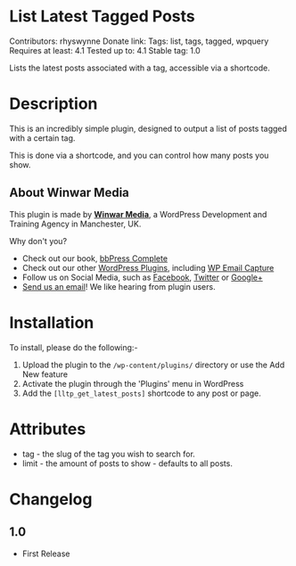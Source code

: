 List Latest Tagged Posts
========================
Contributors: rhyswynne
Donate link: 
Tags: list, tags, tagged, wpquery
Requires at least: 4.1
Tested up to: 4.1
Stable tag: 1.0

Lists the latest posts associated with a tag, accessible via a shortcode.

Description
===========
This is an incredibly simple plugin, designed to output a list of posts tagged with a certain tag.

This is done via a shortcode, and you can control how many posts you show.

About Winwar Media
------------------
This plugin is made by [**Winwar Media**](http://winwar.co.uk/), a WordPress Development and Training Agency in Manchester, UK.

Why don't you?

* Check out our book, [bbPress Complete](http://winwar.co.uk/books/bbpress-complete/)
* Check out our other [WordPress Plugins](http://winwar.co.uk/plugins/), including [WP Email Capture](http://wpemailcapture.com)
* Follow us on Social Media, such as [Facebook](https://www.facebook.com/winwaruk), [Twitter](https://twitter.com/winwaruk) or [Google+](https://plus.google.com/+WinwarCoUk)
* [Send us an email](http://winwar.co.uk/contact-us/)! We like hearing from plugin users.

Installation
============
To install, please do the following:-

1. Upload the plugin to the `/wp-content/plugins/` directory or use the Add New feature
2. Activate the plugin through the 'Plugins' menu in WordPress
3. Add the `[lltp_get_latest_posts]` shortcode to any post or page.

Attributes
==========
* tag - the slug of the tag you wish to search for.
* limit - the amount of posts to show - defaults to all posts. 

Changelog
=========

1.0
---
* First Release